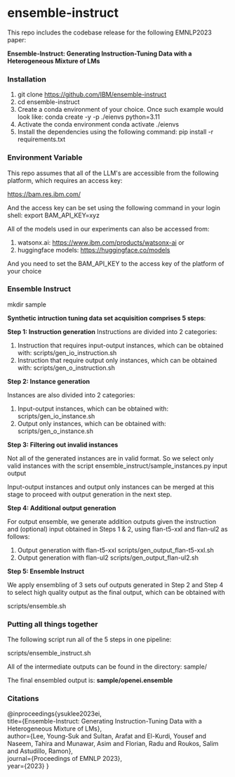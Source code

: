 # ensemble-instruct

This repo includes the codebase release for the following EMNLP2023 paper:

**Ensemble-Instruct: Generating Instruction-Tuning Data with a Heterogeneous Mixture of LMs**

### Installation

1. git clone https://github.com/IBM/ensemble-instruct 
2. cd ensemble-instruct 
3. Create a conda environment of your choice. Once such example would look like: 
   conda create -y -p ./eienvs python=3.11 
4. Activate the conda environment 
   conda activate ./eienvs 
5. Install the dependencies using the following command: 
   pip install -r requirements.txt

### Environment Variable

This repo assumes that all of the LLM's are accessible from the
following platform, which requires an access key:

https://bam.res.ibm.com/

And the access key can be set using the following command in your login shell:
export BAM_API_KEY=xyz

All of the models used in our experiments can also be accessed from:
1. watsonx.ai: https://www.ibm.com/products/watsonx-ai or
2. huggingface models: https://huggingface.co/models

And you need to set the BAM_API_KEY to the access key of the platform of your choice

### Ensemble Instruct

mkdir sample

**Synthetic intruction tuning data set acquisition comprises 5 steps**:

**Step 1: Instruction generation**
Instructions are divided into 2 categories:

1. Instruction that requires input-output instances, which can be obtained with:
   scripts/gen_io_instruction.sh
2. Instruction that require output only instances, which can be obtained with:
   scripts/gen_o_instruction.sh

**Step 2: Instance generation**

Instances are also divided into 2 categories:

1. Input-output instances, which can be obtained with:
   scripts/gen_io_instance.sh
2. Output only instances, which can be obtained with:
   scripts/gen_o_instance.sh

**Step 3: Filtering out invalid instances**

Not all of the generated instances are in valid format. So we select only valid instances
with the script ensemble_instruct/sample_instances.py input output

Input-output instances and output only instances can be merged at this stage to
proceed with output generation in the next step.

**Step 4: Additional output generation**

For output ensemble, we generate addition outputs given the instruction and (optional) input obtained in Steps 1 & 2, using flan-t5-xxl and flan-ul2 as follows:

1. Output generation with flan-t5-xxl
   scripts/gen_output_flan-t5-xxl.sh
2. Output generation with flan-ul2
   scripts/gen_output_flan-ul2.sh

**Step 5: Ensemble Instruct**

We apply ensembling of 3 sets ouf outputs generated in Step 2 and Step 4 to select high
quality output as the final output, which can be obtained with

scripts/ensemble.sh

### Putting all things together

The following script run all of the 5 steps in one pipeline:

scripts/ensemble_instruct.sh

All of the intermediate outputs can be found in the directory:
sample/

The final ensembled output is: **sample/openei.ensemble**

### Citations

@inproceedings{ysuklee2023ei, \
  title={Ensemble-Instruct: Generating Instruction-Tuning Data with a Heterogeneous Mixture of LMs},\
  author={Lee, Young-Suk and Sultan, Arafat and El-Kurdi, Yousef and Naseem, Tahira and Munawar, Asim and Florian, Radu and Roukos, Salim and Astudillo, Ramon}, \
  journal={Proceedings of EMNLP 2023}, \
  year={2023}
}
